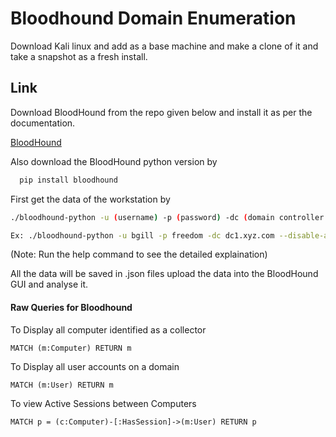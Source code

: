 
# Bloodhound Domain Enumeration

Download Kali linux and add as a base machine and make a clone of it and take a snapshot as a fresh install.


## Link

Download BloodHound from the repo given below and install it as per the documentation.

[BloodHound](https://github.com/BloodHoundAD/BloodHound)

Also download the BloodHound python version by 

```bash
  pip install bloodhound
```

First get the data of the workstation by

```bash
./bloodhound-python -u (username) -p (password) -dc (domain controller name) --disable-autogc -d (domain name) -c all
```
```bash
Ex: ./bloodhound-python -u bgill -p freedom -dc dc1.xyz.com --disable-autogc -c xyz.com
```

(Note: Run the help command to see the detailed explaination)

All the data will be saved in .json files upload the data into the BloodHound GUI and analyse it.

#### Raw Queries for Bloodhound

To Display all computer identified as a collector
```
MATCH (m:Computer) RETURN m
```
To Display all user accounts on a domain
```
MATCH (m:User) RETURN m
```
To view Active Sessions between Computers
```
MATCH p = (c:Computer)-[:HasSession]->(m:User) RETURN p
```
